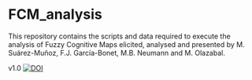 # FCM_analysis

This repository contains the scripts and data required to execute the analysis of Fuzzy Cognitive Maps elicited, analysed and presented by M. Suárez-Muñoz, F.J. García-Bonet, M.B. Neumann and M. Olazabal.

v1.0 [![DOI](https://zenodo.org/badge/277569033.svg)](https://zenodo.org/badge/latestdoi/277569033)